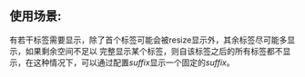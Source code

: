 ## 使用场景:

有若干标签需要显示，除了首个标签可能会被resize显示外，其余标签尽可能多显示，如果剩余空间不足以
完整显示某个标签，则自该标签之后的所有标签都不显示，在这种情况下，可以通过配置*suffix*显示一个固定的*suffix*。
